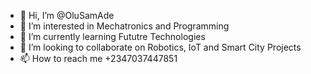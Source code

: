 - 👋 Hi, I’m @OluSamAde
- 👀 I’m interested in Mechatronics and Programming
- 🌱 I’m currently learning Fututre Technologies
- 💞️ I’m looking to collaborate on Robotics, IoT and Smart City Projects
- 📫 How to reach me +2347037447851

<!---
OluSamAde/OluSamAde is a ✨ special ✨ repository because its `README.md` (this file) appears on your GitHub profile.
You can click the Preview link to take a look at your changes.
--->
